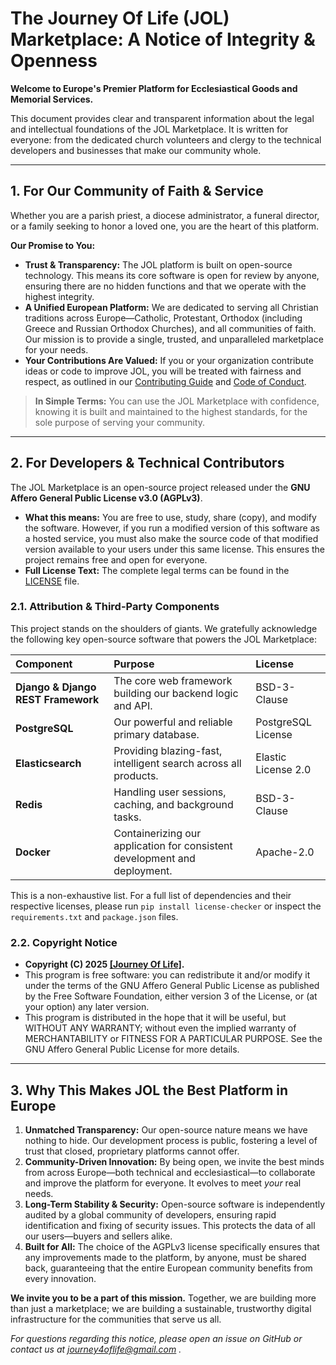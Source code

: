# The Journey Of Life (JOL) Marketplace: A Notice of Integrity & Openness

**Welcome to Europe's Premier Platform for Ecclesiastical Goods and Memorial Services.**

This document provides clear and transparent information about the legal and intellectual foundations of the JOL Marketplace. It is written for everyone: from the dedicated church volunteers and clergy to the technical developers and businesses that make our community whole.

---

## 1. For Our Community of Faith & Service

Whether you are a parish priest, a diocese administrator, a funeral director, or a family seeking to honor a loved one, you are the heart of this platform.

**Our Promise to You:**

*   **Trust & Transparency:** The JOL platform is built on open-source technology. This means its core software is open for review by anyone, ensuring there are no hidden functions and that we operate with the highest integrity.
*   **A Unified European Platform:** We are dedicated to serving all Christian traditions across Europe—Catholic, Protestant, Orthodox (including Greece and Russian Orthodox Churches), and all communities of faith. Our mission is to provide a single, trusted, and unparalleled marketplace for your needs.
*   **Your Contributions Are Valued:** If you or your organization contribute ideas or code to improve JOL, you will be treated with fairness and respect, as outlined in our [Contributing Guide](CONTRIBUTING.md) and [Code of Conduct](CODE_OF_CONDUCT.md).

> **In Simple Terms:** You can use the JOL Marketplace with confidence, knowing it is built and maintained to the highest standards, for the sole purpose of serving your community.

---

## 2. For Developers & Technical Contributors

The JOL Marketplace is an open-source project released under the **GNU Affero General Public License v3.0 (AGPLv3)**.

*   **What this means:** You are free to use, study, share (copy), and modify the software. However, if you run a modified version of this software as a hosted service, you must also make the source code of that modified version available to your users under this same license. This ensures the project remains free and open for everyone.
*   **Full License Text:** The complete legal terms can be found in the [LICENSE](LICENSE) file.

### 2.1. Attribution & Third-Party Components

This project stands on the shoulders of giants. We gratefully acknowledge the following key open-source software that powers the JOL Marketplace:

| Component | Purpose | License |
| :--- | :--- | :--- |
| **Django & Django REST Framework** | The core web framework building our backend logic and API. | BSD-3-Clause |
| **PostgreSQL** | Our powerful and reliable primary database. | PostgreSQL License |
| **Elasticsearch** | Providing blazing-fast, intelligent search across all products. | Elastic License 2.0 |
| **Redis** | Handling user sessions, caching, and background tasks. | BSD-3-Clause |
| **Docker** | Containerizing our application for consistent development and deployment. | Apache-2.0 |

This is a non-exhaustive list. For a full list of dependencies and their respective licenses, please run `pip install license-checker` or inspect the `requirements.txt` and `package.json` files.

### 2.2. Copyright Notice

*   **Copyright (C) 2025 [[Journey Of Life]](https://journey-of-life.site).**
*   This program is free software: you can redistribute it and/or modify it under the terms of the GNU Affero General Public License as published by the Free Software Foundation, either version 3 of the License, or (at your option) any later version.
*   This program is distributed in the hope that it will be useful, but WITHOUT ANY WARRANTY; without even the implied warranty of MERCHANTABILITY or FITNESS FOR A PARTICULAR PURPOSE. See the GNU Affero General Public License for more details.

---

## 3. Why This Makes JOL the Best Platform in Europe

1.  **Unmatched Transparency:** Our open-source nature means we have nothing to hide. Our development process is public, fostering a level of trust that closed, proprietary platforms cannot offer.
2.  **Community-Driven Innovation:** By being open, we invite the best minds from across Europe—both technical and ecclesiastical—to collaborate and improve the platform for everyone. It evolves to meet *your* real needs.
3.  **Long-Term Stability & Security:** Open-source software is independently audited by a global community of developers, ensuring rapid identification and fixing of security issues. This protects the data of all our users—buyers and sellers alike.
4.  **Built for All:** The choice of the AGPLv3 license specifically ensures that any improvements made to the platform, by anyone, must be shared back, guaranteeing that the entire European community benefits from every innovation.

**We invite you to be a part of this mission.** Together, we are building more than just a marketplace; we are building a sustainable, trustworthy digital infrastructure for the communities that serve us all.

*For questions regarding this notice, please open an issue on GitHub or contact us at journey4oflife@gmail.com .*

